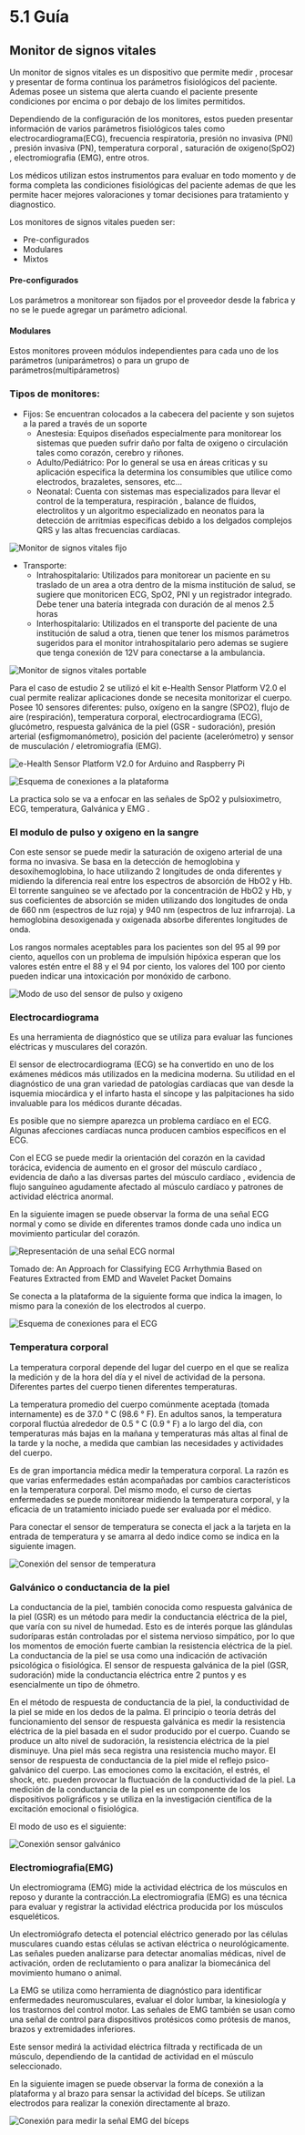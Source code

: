 # 5.1 Guía

## Monitor de signos vitales 

Un monitor de signos vitales es un dispositivo que permite medir , procesar y presentar de forma continua los parámetros fisiológicos del paciente. Ademas posee un sistema que alerta cuando el paciente presente condiciones por encima o por debajo de los limites permitidos.

Dependiendo de la configuración de los monitores, estos pueden presentar información de varios parámetros fisiológicos tales como electrocardiograma\(ECG\), frecuencia respiratoria, presión no invasiva \(PNI\) , presión invasiva \(PN\), temperatura corporal , saturación de oxigeno\(SpO2\) , electromiografia \(EMG\), entre otros.

Los médicos utilizan estos instrumentos para evaluar en todo momento y de forma completa las condiciones fisiológicas del paciente ademas de que les permite hacer mejores valoraciones y tomar decisiones para tratamiento y diagnostico.

Los monitores de signos vitales pueden ser: 

* Pre-configurados 
* Modulares 
* Mixtos

#### Pre-configurados

Los parámetros a monitorear son fijados por el proveedor desde la fabrica y no se le puede agregar un parámetro adicional.

#### Modulares 

Estos monitores proveen módulos independientes para cada uno de los parámetros \(uniparámetros\) o para un grupo de parámetros\(multipárametros\)

### Tipos de monitores:

* Fijos: Se encuentran colocados a la cabecera del paciente y son sujetos a la pared a través de un soporte
  *  Anestesia: Equipos diseñados especialmente para monitorear los sistemas que pueden sufrir daño por falta de oxigeno o circulación tales como corazón, cerebro y riñones.
  * Adulto/Pediátrico: Por lo general se usa en áreas criticas y su aplicación especifica la determina los consumibles que utilice como electrodos, brazaletes, sensores, etc...
  * Neonatal: Cuenta con sistemas mas especializados para llevar el control de la temperatura, respiración , balance de fluidos, electrolitos y un algoritmo especializado en neonatos para la detección de arritmias especificas debido a los delgados complejos QRS y las altas frecuencias cardíacas.

![Monitor de signos vitales fijo](../.gitbook/assets/image%20%2811%29.png)

* Transporte:
  * Intrahospitalario: Utilizados para monitorear un paciente en su traslado de un area a otra dentro de la misma institución de salud, se sugiere que monitoricen ECG, SpO2, PNI y un registrador integrado. Debe tener una batería integrada con duración de al menos 2.5 horas
  * Interhospitalario: Utilizados en el transporte del paciente de una institución de salud a otra, tienen que tener los mismos parámetros sugeridos para el monitor intrahospitalario pero ademas se sugiere que tenga conexión de 12V para conectarse a la ambulancia. 

![Monitor de signos vitales portable](../.gitbook/assets/image%20%2812%29.png)

Para el caso de estudio 2 se utilizó el kit e-Health Sensor Platform V2.0 el cual permite realizar aplicaciones donde se necesita monitorizar el cuerpo. Posee  10 sensores diferentes: pulso, oxígeno en la sangre \(SPO2\), flujo de aire \(respiración\), temperatura corporal, electrocardiograma \(ECG\), glucómetro, respuesta galvánica de la piel \(GSR - sudoración\), presión arterial \(esfigmomanómetro\), posición del paciente \(acelerómetro\) y sensor de musculación / eletromiografía \(EMG\).

![e-Health Sensor Platform V2.0 for Arduino and Raspberry Pi](../.gitbook/assets/image%20%2814%29.png)

![Esquema de conexiones a la plataforma](../.gitbook/assets/image%20%2862%29.png)

La practica solo se va a enfocar en las señales de SpO2 y pulsioximetro,  ECG, temperatura, Galvánica y EMG . 

### El modulo de pulso y oxigeno en la sangre

Con este sensor se puede medir la saturación de oxigeno arterial de una forma no invasiva. Se basa en la detección de hemoglobina y desoxihemoglobina, lo hace utilizando 2 longitudes de onda diferentes y midiendo la diferencia real entre los espectros de absorción de HbO2 y Hb. El torrente sanguíneo se ve afectado por la concentración de HbO2 y Hb, y sus coeficientes de absorción se miden utilizando dos longitudes de onda de 660 nm \(espectros de luz roja\) y 940 nm \(espectros de luz infrarroja\). La hemoglobina desoxigenada y oxigenada absorbe diferentes longitudes de onda.

Los rangos normales aceptables para los pacientes son del 95 al 99 por ciento, aquellos con un problema de impulsión hipóxica esperan que los valores estén entre el 88 y el 94 por ciento, los valores del 100 por ciento pueden indicar una intoxicación por monóxido de carbono.

![Modo de uso del sensor de pulso y oxigeno](../.gitbook/assets/image%20%2889%29.png)

### Electrocardiograma

Es una herramienta de diagnóstico que se utiliza para evaluar las funciones eléctricas y musculares del corazón. 

El sensor de electrocardiograma \(ECG\) se ha convertido en uno de los exámenes médicos más utilizados en la medicina moderna. Su utilidad en el diagnóstico de una gran variedad de patologías cardíacas que van desde la isquemia miocárdica y el infarto hasta el síncope y las palpitaciones ha sido invaluable para los médicos durante décadas.

Es posible que no siempre aparezca un problema cardíaco en el ECG. Algunas afecciones cardíacas nunca producen cambios específicos en el ECG. 

Con el ECG se puede medir la orientación del corazón en la cavidad torácica, evidencia de aumento en el grosor del músculo cardíaco , evidencia de daño a las diversas partes del músculo cardíaco , evidencia de flujo sanguíneo agudamente afectado al músculo cardíaco y patrones de actividad eléctrica anormal.

En la siguiente imagen se puede observar la forma de una señal ECG normal y como se divide en diferentes tramos donde cada uno indica un movimiento particular del corazón.  

![Representaci&#xF3;n de una se&#xF1;al ECG normal](../.gitbook/assets/image%20%2870%29.png)

Tomado de: An Approach for Classifying ECG Arrhythmia Based on Features Extracted from EMD and Wavelet Packet Domains

Se conecta a la plataforma de la siguiente forma que indica la imagen, lo mismo para la conexión de los electrodos al cuerpo.

![Esquema de conexiones para el ECG](../.gitbook/assets/image%20%2895%29.png)

### Temperatura corporal

La temperatura corporal depende del lugar del cuerpo en el que se realiza la medición y de la hora del día y el nivel de actividad de la persona. Diferentes partes del cuerpo tienen diferentes temperaturas.

La temperatura promedio del cuerpo comúnmente aceptada \(tomada internamente\) es de 37.0 ° C \(98.6 ° F\). En adultos sanos, la temperatura corporal fluctúa alrededor de 0.5 ° C \(0.9 ° F\) a lo largo del día, con temperaturas más bajas en la mañana y temperaturas más altas al final de la tarde y la noche, a medida que cambian las necesidades y actividades del cuerpo.

Es de gran importancia médica medir la temperatura corporal. La razón es que varias enfermedades están acompañadas por cambios característicos en la temperatura corporal. Del mismo modo, el curso de ciertas enfermedades se puede monitorear midiendo la temperatura corporal, y la eficacia de un tratamiento iniciado puede ser evaluada por el médico.

Para conectar el sensor de temperatura se conecta el jack a la tarjeta en la entrada de temperatura y se amarra al dedo indice como se indica en la siguiente imagen.

![Conexi&#xF3;n del sensor de temperatura](../.gitbook/assets/image%20%2851%29.png)

### Galvánico o conductancia de la piel

La conductancia de la piel, también conocida como respuesta galvánica de la piel \(GSR\) es un método para medir la conductancia eléctrica de la piel, que varía con su nivel de humedad. Esto es de interés porque las glándulas sudoríparas están controladas por el sistema nervioso simpático, por lo que los momentos de emoción fuerte cambian la resistencia eléctrica de la piel. La conductancia de la piel se usa como una indicación de activación psicológica o fisiológica. El sensor de respuesta galvánica de la piel \(GSR, sudoración\) mide la conductancia eléctrica entre 2 puntos y es esencialmente un tipo de óhmetro.

En el método de respuesta de conductancia de la piel, la conductividad de la piel se mide en los dedos de la palma. El principio o teoría detrás del funcionamiento del sensor de respuesta galvánica es medir la resistencia eléctrica de la piel basada en el sudor producido por el cuerpo. Cuando se produce un alto nivel de sudoración, la resistencia eléctrica de la piel disminuye. Una piel más seca registra una resistencia mucho mayor. El sensor de respuesta de conductancia de la piel mide el reflejo psico-galvánico del cuerpo. Las emociones como la excitación, el estrés, el shock, etc. pueden provocar la fluctuación de la conductividad de la piel. La medición de la conductancia de la piel es un componente de los dispositivos poligráficos y se utiliza en la investigación científica de la excitación emocional o fisiológica.

El modo de uso es el siguiente:

![Conexi&#xF3;n sensor galv&#xE1;nico](../.gitbook/assets/image%20%2887%29.png)

### Electromiografia\(EMG\) 

Un electromiograma \(EMG\) mide la actividad eléctrica de los músculos en reposo y durante la contracción.La electromiografía \(EMG\) es una técnica para evaluar y registrar la actividad eléctrica producida por los músculos esqueléticos.

Un electromiógrafo detecta el potencial eléctrico generado por las células musculares cuando estas células se activan eléctrica o neurológicamente. Las señales pueden analizarse para detectar anomalías médicas, nivel de activación, orden de reclutamiento o para analizar la biomecánica del movimiento humano o animal.

La EMG se utiliza como herramienta de diagnóstico para identificar enfermedades neuromusculares, evaluar el dolor lumbar, la kinesiología y los trastornos del control motor. Las señales de EMG también se usan como una señal de control para dispositivos protésicos como prótesis de manos, brazos y extremidades inferiores.

Este sensor medirá la actividad eléctrica filtrada y rectificada de un músculo, dependiendo de la cantidad de actividad en el músculo seleccionado.

En la siguiente imagen se puede observar la forma de conexión a la plataforma y al brazo para sensar la actividad del bíceps. Se utilizan electrodos para realizar la conexión directamente al brazo.

![Conexi&#xF3;n para medir la se&#xF1;al EMG del b&#xED;ceps](../.gitbook/assets/image%20%2841%29.png)

